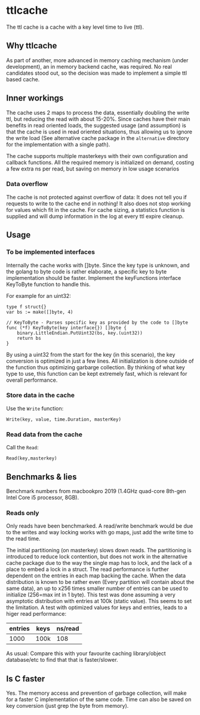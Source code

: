# ttlcache

The ttl cache is a cache with a key level time to live (ttl).

## Why ttlcache

As part of another, more advanced in memory caching mechanism (under development), an in memory backend cache, was required. No real candidates stood out, so the decision was made to implement a simple ttl based cache.

## Inner workings

The cache uses 2 maps to process the data, essentially doubling the write ttl, but reducing the read with about 15-20%. Since caches have their main benefits in read oriented loads, the suggested usage (and assumption) is that the cache is used in read oriented situations, thus allowing us to ignore the write load (See alternative cache package in the `alternative` directory for the implementation with a single path).

The cache supports multiple masterkeys with their own configuration and callback functions. All the required memory is initialized on demand, costing a few extra ns per read, but saving on memory in low usage scenarios

### Data overflow

The cache is not protected against overflow of data: It does not tell you if requests to write to the cache end in nothing! It also does not stop working for values which fit in the cache. For cache sizing, a statistics function is supplied and will dump information in the log at every ttl expire cleanup.

## Usage

### To be implemented interfaces

Internally the cache works with []byte. Since the key type is unknown, and the golang to byte code is rather elaborate, a specific key to byte implementation should be faster. Implement the keyFunctions interface KeyToByte function to handle this.

For example for an uint32:

```golang
type f struct{}
var bs := make([]byte, 4)

// KeyToByte - Parses specific key as provided by the code to []byte
func (*f) KeyToByte(key interface{}) []byte {
    binary.LittleEndian.PutUint32(bs, key.(uint32))
    return bs
}
```

By using a uint32 from the start for the key (in this scenario), the key conversion is optimized in just a few lines. All initialization is done outside of the function thus optimizing garbarge collection. By thinking of what key type to use, this function can be kept extremely fast, which is relevant for overall performance.

### Store data in the cache

Use the `Write` function:

```golang
Write(key, value, time.Duration, masterKey)
```

### Read data from the cache

Call the `Read`:

```golang
Read(key,masterkey)
```

## Benchmarks & lies

Benchmark numbers from macbookpro 2019 (1.4GHz quad-core 8th-gen Intel Core i5 processor, 8GB).

### Reads only

Only reads have been benchmarked. A read/write benchmark would be due to the writes and way locking works with go maps, just add the write time to the read time.

The initial partitioning (on masterkey) slows down reads. The partitioning is introduced to reduce lock contention, but does not work in the alternative cache package due to the way the single map has to lock, and the lack of a place to embed a lock in a struct.
The read performance is further dependent on the entries in each map backing the cache. When the data distribution is known to be rather even (Every partition will contain about the same data), an up to x256 times smaller number of entries can be used to initialize (256=max int in 1 byte). This test was done assuming a very asymptotic distribution with entries at 100k (static value). This seems to set the limitation. A test with optimized values for keys and entries, leads to a higer read performance:

| entries | keys | ns/read
|---|---|---
| 1000 | 100k | 108

As usual: Compare this with your favourite caching library/object database/etc to find that that is faster/slower.

## Is C faster

Yes. The memory access and prevention of garbage collection, will make for a faster C implementation of the same code. Time can also be saved on key conversion (just grep the byte from memory).